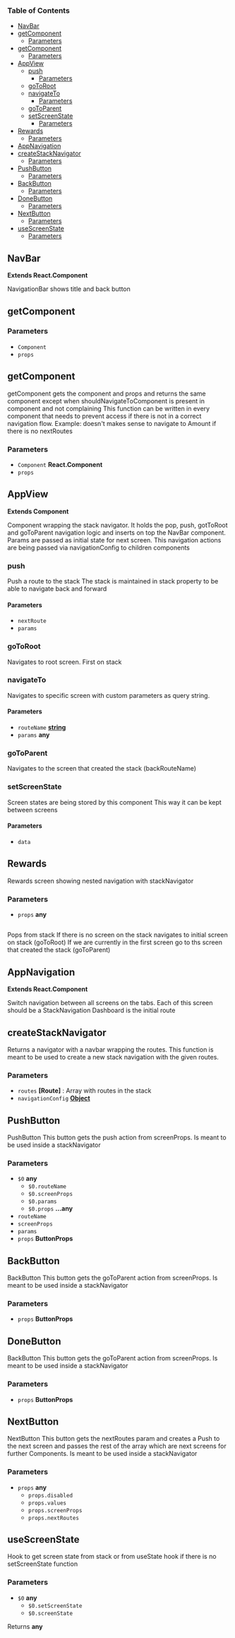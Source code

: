 <!-- Generated by documentation.js. Update this documentation by updating the source code. -->

### Table of Contents

-   [NavBar][1]
-   [getComponent][2]
    -   [Parameters][3]
-   [getComponent][4]
    -   [Parameters][5]
-   [AppView][6]
    -   [push][7]
        -   [Parameters][8]
    -   [goToRoot][9]
    -   [navigateTo][10]
        -   [Parameters][11]
    -   [goToParent][12]
    -   [setScreenState][13]
        -   [Parameters][14]
-   [Rewards][15]
    -   [Parameters][16]
-   [AppNavigation][17]
-   [createStackNavigator][18]
    -   [Parameters][19]
-   [PushButton][20]
    -   [Parameters][21]
-   [BackButton][22]
    -   [Parameters][23]
-   [DoneButton][24]
    -   [Parameters][25]
-   [NextButton][26]
    -   [Parameters][27]
-   [useScreenState][28]
    -   [Parameters][29]

## NavBar

**Extends React.Component**

NavigationBar shows title and back button

## getComponent

### Parameters

-   `Component`  
-   `props`  

## getComponent

getComponent gets the component and props and returns the same component except when
shouldNavigateToComponent is present in component and not complaining
This function can be written in every component that needs to prevent access
if there is not in a correct navigation flow.
Example: doesn't makes sense to navigate to Amount if there is no nextRoutes

### Parameters

-   `Component` **React.Component** 
-   `props`  

## AppView

**Extends Component**

Component wrapping the stack navigator.
It holds the pop, push, gotToRoot and goToParent navigation logic and inserts on top the NavBar component.
Params are passed as initial state for next screen.
This navigation actions are being passed via navigationConfig to children components

### push

Push a route to the stack
The stack is maintained in stack property to be able to navigate back and forward

#### Parameters

-   `nextRoute`  
-   `params`  

### goToRoot

Navigates to root screen. First on stack

### navigateTo

Navigates to specific screen with custom parameters as query string.

#### Parameters

-   `routeName` **[string][30]** 
-   `params` **any** 

### goToParent

Navigates to the screen that created the stack (backRouteName)

### setScreenState

Screen states are being stored by this component
This way it can be kept between screens

#### Parameters

-   `data`  

## Rewards

Rewards screen showing nested navigation with stackNavigator

### Parameters

-   `props` **any** 

## 

Pops from stack
If there is no screen on the stack navigates to initial screen on stack (goToRoot)
If we are currently in the first screen go to ths screen that created the stack (goToParent)

## AppNavigation

**Extends React.Component**

Switch navigation between all screens on the tabs. Each of this screen should be a StackNavigation
Dashboard is the initial route

## createStackNavigator

Returns a navigator with a navbar wrapping the routes.
This function is meant to be used to create a new stack navigation with the given routes.

### Parameters

-   `routes` **\[Route]** : Array with routes in the stack
-   `navigationConfig` **[Object][31]** 

## PushButton

PushButton
This button gets the push action from screenProps. Is meant to be used inside a stackNavigator

### Parameters

-   `$0` **any** 
    -   `$0.routeName`  
    -   `$0.screenProps`  
    -   `$0.params`  
    -   `$0.props` **...any** 
-   `routeName`  
-   `screenProps`  
-   `params`  
-   `props` **ButtonProps** 

## BackButton

BackButton
This button gets the goToParent action from screenProps. Is meant to be used inside a stackNavigator

### Parameters

-   `props` **ButtonProps** 

## DoneButton

BackButton
This button gets the goToParent action from screenProps. Is meant to be used inside a stackNavigator

### Parameters

-   `props` **ButtonProps** 

## NextButton

NextButton
This button gets the nextRoutes param and creates a Push to the next screen and passes the rest of the array which are
next screens for further Components. Is meant to be used inside a stackNavigator

### Parameters

-   `props` **any** 
    -   `props.disabled`  
    -   `props.values`  
    -   `props.screenProps`  
    -   `props.nextRoutes`  

## useScreenState

Hook to get screen state from stack or from useState hook if there is no setScreenState function

### Parameters

-   `$0` **any** 
    -   `$0.setScreenState`  
    -   `$0.screenState`  

Returns **any** 

[1]: #navbar

[2]: #getcomponent

[3]: #parameters

[4]: #getcomponent-1

[5]: #parameters-1

[6]: #appview

[7]: #push

[8]: #parameters-2

[9]: #gotoroot

[10]: #navigateto

[11]: #parameters-3

[12]: #gotoparent

[13]: #setscreenstate

[14]: #parameters-4

[15]: #rewards

[16]: #parameters-5

[17]: #appnavigation

[18]: #createstacknavigator

[19]: #parameters-6

[20]: #pushbutton

[21]: #parameters-7

[22]: #backbutton

[23]: #parameters-8

[24]: #donebutton

[25]: #parameters-9

[26]: #nextbutton

[27]: #parameters-10

[28]: #usescreenstate

[29]: #parameters-11

[30]: https://developer.mozilla.org/docs/Web/JavaScript/Reference/Global_Objects/String

[31]: https://developer.mozilla.org/docs/Web/JavaScript/Reference/Global_Objects/Object
